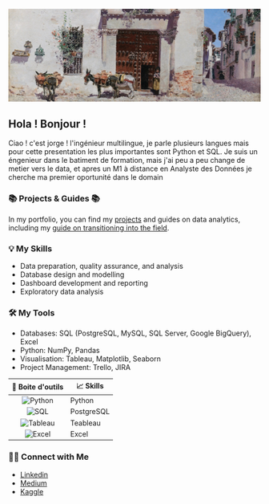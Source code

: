 ![alt text](https://github.com/ocon-ene/ocon-ene/blob/main/house_toledo.jpg)

## Hola ! Bonjour ! 

Ciao ! c'est jorge ! l'ingénieur multilingue, je parle plusieurs langues mais pour cette presentation les plus importantes sont Python et SQL.
Je suis un éngenieur dans le batiment de formation, mais j'ai peu a peu change de metier vers le data, et apres un M1 à distance en Analyste des Données je cherche ma premier oportunité dans le domain 

### 📚 Projects & Guides 📚
In my portfolio, you can find my [projects](https://github.com/katiehuangx/Portfolio-Guide/blob/main/README.md) and guides on data analytics, including my  [guide on transitioning into the field](https://github.com/katiehuangx/Transition-into-Data-Analytics/blob/main/README.md).

### 💡 My Skills
- Data preparation, quality assurance, and analysis
- Database design and modelling
- Dashboard development and reporting
- Exploratory data analysis

### 🛠️ My Tools
- Databases: SQL (PostgreSQL, MySQL, SQL Server, Google BigQuery), Excel
- Python: NumPy, Pandas
- Visualisation: Tableau, Matplotlib, Seaborn
- Project Management: Trello, JIRA


| :school_satchel: **Boite d'outils**  | :chart_with_upwards_trend: **Skills**  |
|-----:|-----------|
|  <div align="center">![Python](https://img.icons8.com/color/24/null/python--v1.png) | Python |
|  <div align="center">![SQL](https://img.icons8.com/color/20/null/postgreesql.png) | PostgreSQL |
|  <div align="center">![Tableau](https://img.icons8.com/color/24/null/tableau-software.png) | Teableau |
|  <div align="center">![Excel](https://img.icons8.com/color/24/null/microsoft-excel-2019--v1.png) | Excel |

### 🙌🏻 Connect with Me
- [Linkedin](https://www.linkedin.com/in/katiehuangx/)
- [Medium](https://katiehuangx.medium.com)
- [Kaggle](https://www.kaggle.com/katiehuangx)
